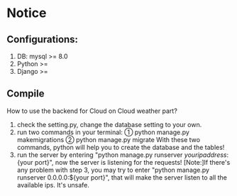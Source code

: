 # Notice

## Configurations:
1. DB: mysql >= 8.0 
2. Python >=
3. Django >= 

## Compile

How to use the backend for Cloud on Cloud weather part?

1. check the setting.py, change the database setting to your own.
2. run two commands in your terminal:
	① python manage.py makemigrations
	② python manage.py migrate
With these two commands, python will help you to create the database and the tables!
3. run the server by entering "python manage.py runserver ${your ip address}:${your port}", now the server is listening for the requests! 
[Note:]If there's any problem with step 3, you may try to enter "python manage.py runserver 0.0.0.0:${your port}", that will make the server listen to all the available
ips. It's unsafe.